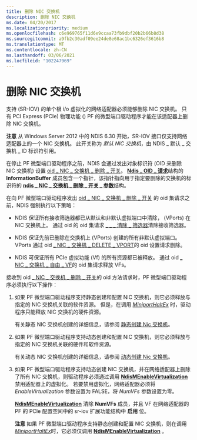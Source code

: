 ```yaml
---
title: 删除 NIC 交换机
description: 删除 NIC 交换机
ms.date: 04/20/2017
ms.localizationpriority: medium
ms.openlocfilehash: c6e969765f11d6e9ccaa73fb9dbf20b2b66b8d38
ms.sourcegitcommit: a9fb2c30adf09ee24de8e68ac1bc6326ef3616b8
ms.translationtype: MT
ms.contentlocale: zh-CN
ms.lasthandoff: 03/06/2021
ms.locfileid: "102247969"
---
```

# <a name="deleting-a-nic-switch"></a>删除 NIC 交换机


支持 (SR-IOV) 的单个根 i/o 虚拟化的网络适配器必须能够删除 NIC 交换机。 只有 PCI Express (PCIe) 物理功能 () PF 的微型端口驱动程序才能在该适配器上删除 NIC 交换机。

**注意**  从 Windows Server 2012 中的 NDIS 6.30 开始，SR-IOV 接口仅支持网络适配器上的一个 NIC 交换机。 此开关称为 *默认 NIC 交换机*，由 NDIS \_ 默认 \_ 交换机 \_ ID 标识符引用。

 

在停止 PF 微型端口驱动程序之前，NDIS 会通过发出对象标识符 (OID 来删除 NIC 交换机) 设置 [oid \_ NIC \_ 交换机 \_ 删除 \_ 开关](./oid-nic-switch-delete-switch.md)。 [**Ndis \_ OID \_ 请求**](/windows-hardware/drivers/ddi/oidrequest/ns-oidrequest-ndis_oid_request)结构的 **InformationBuffer** 成员包含一个指针，该指针指向用于指定要删除的交换机的标识符的 [**ndis \_ NIC \_ 交换机 \_ 删除 \_ 开关 \_ 参数**](/windows-hardware/drivers/ddi/ntddndis/ns-ntddndis-_ndis_nic_switch_delete_switch_parameters)结构。

在向 PF 微型端口驱动程序发出 [oid \_ NIC \_ 交换机 \_ 删除 \_ 开关](./oid-nic-switch-delete-switch.md) 的 oid 集请求之前，NDIS 强制执行以下策略：

-   NDIS 保证所有接收筛选器都已从默认和非默认虚拟端口中清除， (VPorts) 在 NIC 交换机上。 通过 oid 的 oid 集请求 [ \_ \_ \_ 清除 \_ 筛选器](./oid-receive-filter-clear-filter.md)清除接收筛选器。

-   NDIS 保证先前已删除在交换机上 (VPorts) 创建的所有非默认虚拟端口。 VPorts 通过 oid [ \_ NIC \_ 交换机 \_ DELETE \_ VPORT](./oid-nic-switch-delete-vport.md)的 oid 设置请求删除。

-   NDIS 可保证所有 PCIe 虚拟功能 (Vf) 的所有资源都已被释放。 通过 oid [ \_ NIC \_ 交换机 \_ 自由 \_ VF](./oid-nic-switch-free-vf.md)的 oid 集请求释放 VFs。

接收到 oid [ \_ NIC \_ 交换机 \_ 删除 \_ 开关](./oid-nic-switch-delete-switch.md)的 oid 方法请求时，PF 微型端口驱动程序必须执行以下操作：

1.  如果 PF 微型端口驱动程序支持静态创建和配置 NIC 交换机，则它必须释放与指定的 NIC 交换机关联的软件资源。 但是，在调用 [*MiniportHaltEx*](/windows-hardware/drivers/ddi/ndis/nc-ndis-miniport_halt) 时，驱动程序只能释放 NIC 交换机的硬件资源。

    有关静态 NIC 交换机创建的详细信息，请参阅 [静态创建 Nic 交换机](static-creation-of-a-nic-switch.md)。

2.  如果 PF 微型端口驱动程序支持动态创建和配置 NIC 交换机，则它必须释放与指定的 NIC 交换机关联的硬件和软件资源。

    有关动态 NIC 交换机创建的详细信息，请参阅 [动态创建 Nic 交换机](dynamic-creation-of-a-nic-switch.md)。

3.  如果 PF 微型端口驱动程序支持动态创建 NIC 交换机，并在网络适配器上删除了所有 NIC 交换机，则驱动程序必须通过调用 [**NdisMEnableVirtualization**](/windows-hardware/drivers/ddi/ndis/nf-ndis-ndismenablevirtualization)禁用适配器上的虚拟化。 若要禁用虚拟化，网络适配器必须将 *EnableVirtualization* 参数设置为 FALSE，将 *NumVFs* 参数设置为零。

    [**NdisMEnableVirtualization**](/windows-hardware/drivers/ddi/ndis/nf-ndis-ndismenablevirtualization) 清除 **NumVFs** 成员，并且 VF 在网络适配器的 PF 的 PCIe 配置空间中的 sr-iov 扩展功能结构中 **启用** 位。

    **注意** 如果 PF 微型端口驱动程序支持静态创建和配置 NIC 交换机，则在调用 [*MiniportHaltEx*](/windows-hardware/drivers/ddi/ndis/nc-ndis-miniport_halt)时，它必须仅调用 [**NdisMEnableVirtualization**](/windows-hardware/drivers/ddi/ndis/nf-ndis-ndismenablevirtualization) 。

     

 

